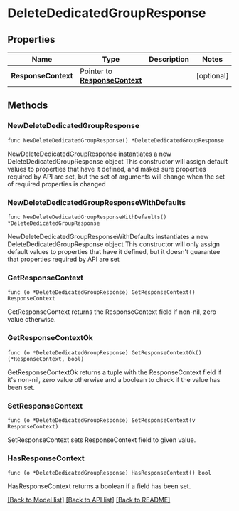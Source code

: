# DeleteDedicatedGroupResponse

## Properties

Name | Type | Description | Notes
------------ | ------------- | ------------- | -------------
**ResponseContext** | Pointer to [**ResponseContext**](ResponseContext.md) |  | [optional] 

## Methods

### NewDeleteDedicatedGroupResponse

`func NewDeleteDedicatedGroupResponse() *DeleteDedicatedGroupResponse`

NewDeleteDedicatedGroupResponse instantiates a new DeleteDedicatedGroupResponse object
This constructor will assign default values to properties that have it defined,
and makes sure properties required by API are set, but the set of arguments
will change when the set of required properties is changed

### NewDeleteDedicatedGroupResponseWithDefaults

`func NewDeleteDedicatedGroupResponseWithDefaults() *DeleteDedicatedGroupResponse`

NewDeleteDedicatedGroupResponseWithDefaults instantiates a new DeleteDedicatedGroupResponse object
This constructor will only assign default values to properties that have it defined,
but it doesn't guarantee that properties required by API are set

### GetResponseContext

`func (o *DeleteDedicatedGroupResponse) GetResponseContext() ResponseContext`

GetResponseContext returns the ResponseContext field if non-nil, zero value otherwise.

### GetResponseContextOk

`func (o *DeleteDedicatedGroupResponse) GetResponseContextOk() (*ResponseContext, bool)`

GetResponseContextOk returns a tuple with the ResponseContext field if it's non-nil, zero value otherwise
and a boolean to check if the value has been set.

### SetResponseContext

`func (o *DeleteDedicatedGroupResponse) SetResponseContext(v ResponseContext)`

SetResponseContext sets ResponseContext field to given value.

### HasResponseContext

`func (o *DeleteDedicatedGroupResponse) HasResponseContext() bool`

HasResponseContext returns a boolean if a field has been set.


[[Back to Model list]](../README.md#documentation-for-models) [[Back to API list]](../README.md#documentation-for-api-endpoints) [[Back to README]](../README.md)


